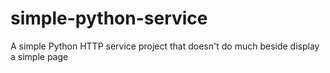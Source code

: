 # simple-python-service
A simple Python HTTP service project that doesn't do much beside display a simple page